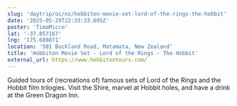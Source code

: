 ```yaml
---
slug: 'daytrip/oc/nz/hobbiton-movie-set-lord-of-the-rings-the-hobbit'
date: '2025-05-29T22:33:33.695Z'
poster: 'TimoMicro'
lat: '-37.857167'
lng: '175.680871'
location: '501 Buckland Road, Matamata, New Zealand'
title: 'Hobbiton Movie Set - Lord of the Rings - The Hobbit'
external_url: https://www.hobbitontours.com/
---
```

Guided tours of (recreations of) famous sets of Lord of the Rings and the Hobbit film trilogies. Visit the Shire, marvel at Hobbit holes, and have a drink at the Green Dragon Inn.